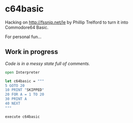 # c64basic
Hacking on http://fssnip.net/le by Phillip Trelford to turn it into Commodore64 Basic.

For personal fun...

## Work in progress
_Code is in a messy state full of comments._

```fsharp
open Interpreter

let c64basic = """
5 GOTO 20
10 PRINT "SKIPPED"
20 FOR A = 1 TO 20
30 PRINT A
40 NEXT
"""

execute c64basic
```
